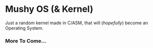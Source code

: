 # Mushy OS (& Kernel)

Just a random kernel made in C/ASM, that will (*hopefully*) become an Operating System.

### More To Come...
